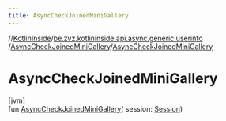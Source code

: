 ```yaml
---
title: AsyncCheckJoinedMiniGallery
---
```

//[KotlinInside](../../../index.html)/[be.zvz.kotlininside.api.async.generic.userinfo](../index.html)
/[AsyncCheckJoinedMiniGallery](index.html)/[AsyncCheckJoinedMiniGallery](-async-check-joined-mini-gallery.html)

# AsyncCheckJoinedMiniGallery

[jvm]\
fun [AsyncCheckJoinedMiniGallery](-async-check-joined-mini-gallery.html)(
session: [Session](../../be.zvz.kotlininside.session/-session/index.html))




